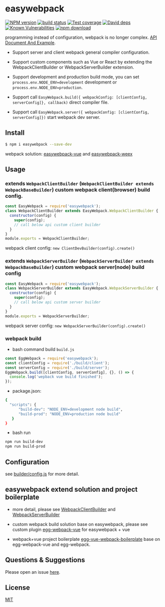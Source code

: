 # easywebpack

[![NPM version][npm-image]][npm-url]
[![build status][travis-image]][travis-url]
[![Test coverage][codecov-image]][codecov-url]
[![David deps][david-image]][david-url]
[![Known Vulnerabilities][snyk-image]][snyk-url]
[![npm download][download-image]][download-url]

[npm-image]: https://img.shields.io/npm/v/easywebpack.svg?style=flat-square
[npm-url]: https://npmjs.org/package/easywebpack
[travis-image]: https://img.shields.io/travis/hubcarl/easywebpack.svg?style=flat-square
[travis-url]: https://travis-ci.org/hubcarl/easywebpack
[codecov-image]: https://img.shields.io/codecov/c/github/hubcarl/easywebpack.svg?style=flat-square
[codecov-url]: https://codecov.io/github/hubcarl/easywebpack?branch=master
[david-image]: https://img.shields.io/david/hubcarl/easywebpack.svg?style=flat-square
[david-url]: https://david-dm.org/hubcarl/easywebpack
[snyk-image]: https://snyk.io/test/npm/easywebpack/badge.svg?style=flat-square
[snyk-url]: https://snyk.io/test/npm/easywebpack
[download-image]: https://img.shields.io/npm/dm/easywebpack.svg?style=flat-square
[download-url]: https://npmjs.org/package/easywebpack

programming instead of configuration, webpack is no longer complex. [API Document And Example](https://github.com/hubcarl/easywebpack/blob/master/doc/easywebpack.md).

- Support server and client webpack general compiler configuration.

- Support custom components such as Vue or React by extending the WebpackClientBuilder or WebpackServerBuilder extension.

- Support development and production build mode, you can set `process.env.NODE_ENV=development` development or `process.env.NODE_ENV=production`.

- Support call `EasyWebpack.build({ webpackConfig: [clientConfig, serverConfig]}, callback)` direct compiler file.

- Support call `EasyWebpack.server({ webpackConfig: [clientConfig, serverConfig]})` start webpack dev server.


## Install

```bash
$ npm i easywebpack --save-dev
```

webpack solution: [easywebpack-vue](https://github.com/hubcarl/easywebpack-vue.git) and [easywebpack-weex](https://github.com/hubcarl/easywebpack-weex.git)

## Usage

### extends `WebpackClientBuilder` (`WebpackClientBuilder extends WebpackBaseBuilder`) custom webpack client(browser) build config.

```js
const EasyWebpack = require('easywebpack');
class WebpackClientBuilder extends EasyWebpack.WebpackClientBuilder {
  constructor(config) {
    super(config);
    // call below api custom client builder
  }
}
module.exports = WebpackClientBuilder;
```

webpack client config: `new ClientDevBuilder(config).create()`


### extends `WebpackServerBuilder` (`WebpackServerBuilder extends WebpackBaseBuilder`) custom webpack server(node) build config

```js
const EasyWebpack = require('easywebpack');
class WebpackServerBuilder extends EasyWebpack.WebpackServerBuilder {
  constructor(config) {
    super(config);
    // call below api custom server builder
  }
}
module.exports = WebpackServerBuilder;
```
webpack server config: `new WebpackServerBuilder(config).create()`


### webpack build

- bash command build `build.js`


```js
const EggWebpack = require('easywebpack');
const clientConfig = require('./build/client');
const serverConfig = require('./build/server');
EggWebpack.build([clientConfig, serverConfig], {}, () => {
  console.log('wepback vue build finished');
});
```

- package.json:

```bash
{
  "scripts": {
      "build-dev": "NODE_ENV=development node build",
      "build-prod": "NODE_ENV=production node build"
   }
}
```

- bash run

```bash
npm run build-dev
npm run build-prod
```

## Configuration

see [builder/config.js](builder/config.js) for more detail.

## easywebpack extend solution and project boilerplate

- more detail, please see [WebpackClientBuilder](https://github.com/hubcarl/easywebpack/blob/master/lib/client.js) and [WebpackServerBuilder](https://github.com/hubcarl/easywebpack/blob/master/lib/server.js)

- custom webpack build solution base on easywebpack, please see custom plugin [egg-webpack-vue](https://github.com/hubcarl/egg-webpack-vue) for easywebpack + vue

- webpack+vue project boilerplate [egg-vue-webpack-boilerplate](https://github.com/hubcarl/egg-vue-webpack-boilerplate) base on egg-webpack-vue and egg-webpack.


## Questions & Suggestions

Please open an issue [here](https://github.com/hubcarl/easywebpack/issues).

## License

[MIT](LICENSE)